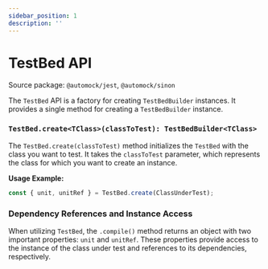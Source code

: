 ```yaml
---
sidebar_position: 1
description: ''
---
```


# TestBed API

Source package: `@automock/jest`, `@automock/sinon`

The `TestBed` API is a factory for creating `TestBedBuilder` instances. It provides a single method for creating a
`TestBedBuilder` instance.

### `TestBed.create<TClass>(classToTest): TestBedBuilder<TClass>`

The `TestBed.create(classToTest)` method initializes the `TestBed` with the class you want to test. It takes the
`classToTest` parameter, which represents the class for which you want to create an instance.

**Usage Example:**

```typescript
const { unit, unitRef } = TestBed.create(ClassUnderTest);
```

### Dependency References and Instance Access

When utilizing `TestBed`, the `.compile()` method returns an object with two important properties: `unit` and `unitRef`.
These properties provide access to the instance of the class under test and references to its dependencies,
respectively.
